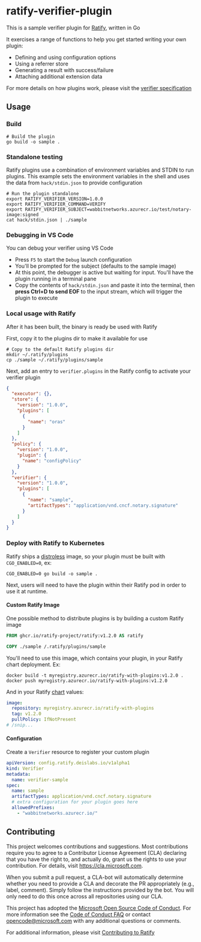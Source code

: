 # ratify-verifier-plugin

This is a sample verifier plugin for [Ratify](https://github.com/ratify-project/ratify), written in Go

It exercises a range of functions to help you get started writing your own plugin:

- Defining and using configuration options
- Using a referrer store
- Generating a result with success/failure
- Attaching additional extension data

For more details on how plugins work, please visit the [verifier specification](https://github.com/ratify-project/ratify/blob/main/docs/verifier.md)

## Usage

### Build

```shell
# Build the plugin
go build -o sample .
```

### Standalone testing

Ratify plugins use a combination of environment variables and STDIN to run plugins. This example sets the environment variables in the shell and uses the data from `hack/stdin.json` to provide configuration

```shell
# Run the plugin standalone
export RATIFY_VERIFIER_VERSION=1.0.0
export RATIFY_VERIFIER_COMMAND=VERIFY
export RATIFY_VERIFIER_SUBJECT=wabbitnetworks.azurecr.io/test/notary-image:signed
cat hack/stdin.json | ./sample
```

### Debugging in VS Code

You can debug your verifier using VS Code

- Press `F5` to start the `Debug` launch configuration
- You'll be prompted for the subject (defaults to the sample image)
- At this point, the debugger is active but waiting for input. You'll have the plugin running in a terminal pane
- Copy the contents of `hack/stdin.json` and paste it into the terminal, then **press Ctrl+D to send EOF** to the input stream, which will trigger the plugin to execute

### Local usage with Ratify

After it has been built, the binary is ready be used with Ratify

First, copy it to the plugins dir to make it available for use

```shell
# Copy to the default Ratify plugins dir
mkdir ~/.ratify/plugins
cp ./sample ~/.ratify/plugins/sample
```

Next, add an entry to `verifier.plugins` in the Ratify config to activate your verifier plugin

```json
{
  "executor": {},
  "store": {
    "version": "1.0.0",
    "plugins": [
      {
        "name": "oras"
      }
    ]
  },
  "policy": {
    "version": "1.0.0",
    "plugin": {
      "name": "configPolicy"
    }
  },
  "verifier": {
    "version": "1.0.0",
    "plugins": [
      {
        "name": "sample",
        "artifactTypes": "application/vnd.cncf.notary.signature"
      }
    ]
  }
}
```

### Deploy with Ratify to Kubernetes

Ratify ships a [distroless](https://github.com/GoogleContainerTools/distroless) image, so your plugin must be built with `CGO_ENABLED=0`, ex:

```shell
CGO_ENABLED=0 go build -o sample .
```

Next, users will need to have the plugin within their Ratify pod in order to use it at runtime.

#### Custom Ratify Image

One possible method to distribute plugins is by building a custom Ratify image

```Dockerfile
FROM ghcr.io/ratify-project/ratify:v1.2.0 AS ratify

COPY ./sample /.ratify/plugins/sample
```

You'll need to use this image, which contains your plugin, in your Ratify chart deployment. Ex:

```shell
docker build -t myregistry.azurecr.io/ratify-with-plugins:v1.2.0 .
docker push myregistry.azurecr.io/ratify-with-plugins:v1.2.0
```

And in your Ratify [chart](https://github.com/ratify-project/ratify/tree/main/charts/ratify) values:

```yaml
image:
  repository: myregistry.azurecr.io/ratify-with-plugins
  tag: v1.2.0
  pullPolicy: IfNotPresent
# /snip...
```

#### Configuration

Create a `Verifier` resource to register your custom plugin

```yaml
apiVersion: config.ratify.deislabs.io/v1alpha1
kind: Verifier
metadata:
  name: verifier-sample
spec:
  name: sample
  artifactTypes: application/vnd.cncf.notary.signature
  # extra configuration for your plugin goes here
  allowedPrefixes:
    - "wabbitnetworks.azurecr.io/"
```

## Contributing

This project welcomes contributions and suggestions. Most contributions require you to
agree to a Contributor License Agreement (CLA) declaring that you have the right to,
and actually do, grant us the rights to use your contribution. For details, visit
<https://cla.microsoft.com>.

When you submit a pull request, a CLA-bot will automatically determine whether you need
to provide a CLA and decorate the PR appropriately (e.g., label, comment). Simply follow the
instructions provided by the bot. You will only need to do this once across all repositories using our CLA.

This project has adopted the [Microsoft Open Source Code of Conduct](https://opensource.microsoft.com/codeofconduct/).
For more information see the [Code of Conduct FAQ](https://opensource.microsoft.com/codeofconduct/faq/)
or contact [opencode@microsoft.com](mailto:opencode@microsoft.com) with any additional questions or comments.

For additional information, please visit [Contributing to Ratify](https://github.com/ratify-project/ratify/blob/main/CONTRIBUTING.md)

